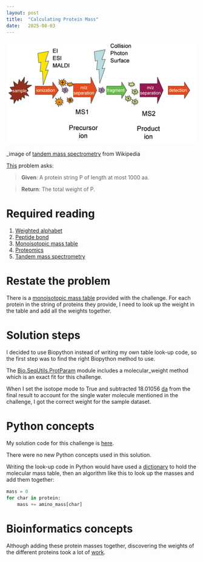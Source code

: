 ```yaml
---
layout: post
title:  "Calculating Protein Mass"
date:   2025-08-03
---
```

![tandem_mass_spectrometry.png](../assets/tandem_mass_spectrometry.png)

_image of [tandem mass spectrometry](https://en.wikipedia.org/wiki/Tandem_mass_spectrometry) from Wikipedia

[This](https://rosalind.info/problems/prtm/) problem asks:

> **Given**: A protein string P of length at most 1000 aa.

> **Return**: The total weight of P.

<!--Break-->

# Required reading
1. [Weighted alphabet](https://rosalind.info/glossary/weighted-alphabet/)
2. [Peptide bond](https://en.wikipedia.org/wiki/Peptide_bond)
3. [Monoisotopic mass table](https://rosalind.info/glossary/monoisotopic-mass-table/)
4. [Proteomics](https://en.wikipedia.org/wiki/Proteomics)
5. [Tandem mass spectrometry](https://en.wikipedia.org/wiki/Tandem_mass_spectrometry)

# Restate the problem
There is a [monoisotopic mass table](https://rosalind.info/glossary/monoisotopic-mass-table/) provided with the challenge.
For each protein in the string of proteins they provide, I need to look up the weight in the table and add all the weights together.

# Solution steps
I decided to use Biopython instead of writing my own table look-up code, so the first step was to find the right Biopython method to use.

The [Bio.SeqUtils.ProtParam](https://biopython.org/docs/1.75/api/Bio.SeqUtils.ProtParam.html) module includes a molecular_weight method which is an exact fit for this challenge.

When I set the isotope mode to True and subtracted 18.01056 [da](https://rosalind.info/glossary/dalton/) from the final result to account for the single water molecule mentioned in the challenge, I got the correct weight for the sample dataset.

# Python concepts
My solution code for this challenge is [here](https://github.com/rmbryan71/rosalind/blob/main/solution-code/prtm.py).

There were no new Python concepts used in this solution.

Writing the look-up code in Python would have used a [dictionary](https://docs.python.org/3.13/tutorial/datastructures.html#dictionaries) to hold the molecular mass table, then an algorithm like this to look up the masses and add them together:
```python
mass = 0
for char in protein:
    mass += amino_mass[char]
```

# Bioinformatics concepts
Although adding these protein masses together, discovering the weights of the different proteins took a lot of [work](https://en.wikipedia.org/wiki/Proteomics).

